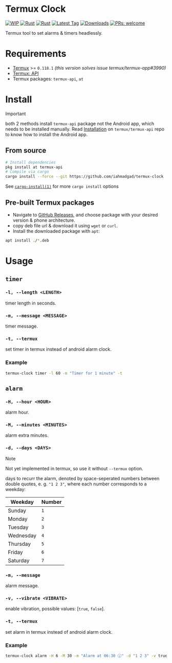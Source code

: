 # Termux Clock
[![WIP](https://img.shields.io/badge/%F0%9F%9B%A0-WIP-cyan)](#)
[![Rust](https://img.shields.io/github/actions/workflow/status/iahmadgad/termux-clock/rust.yml?label=Rust&logo=rust)](https://github.com/iahmadgad/termux-clock/actions/workflows/rust.yml)
[![Rust](https://img.shields.io/github/actions/workflow/status/iahmadgad/termux-clock/publish.yml?label=Publish&logo=github)](https://github.com/iahmadgad/termux-clock/actions/workflows/publish.yml)
[![Latest Tag](https://img.shields.io/github/v/tag/iahmadgad/termux-clock?label=Latest%20Tag&sort=semver)](https://github.com/iahmadgad/termux-clock/tags)
[![Downloads](https://img.shields.io/github/downloads/iahmadgad/termux-clock/total?label=Downloads)](https://github.com/iahmadgad/termux-clock/releases)
[![PRs: welcome](https://img.shields.io/badge/PRs-welcome-lemon)](https://github.com/iahmadgad/termux-clock/fork)

Termux tool to set alarms & timers headlessly.

# Requirements
- [Termux](https://github.com/termux/termux-app) >= `0.118.1` _(this version solves issue termux/termux-app#3990)_
- [Termux: API](https://github.com/termux/termux-api)
- Termux packages: `termux-api`, `at`

# Install
> [!IMPORTANT]
> both 2 methods install `termux-api` package not the Android app, which needs to be installed manually.
> Read [Installation](https://github.com/termux/termux-api?tab=readme-ov-file#installation) on `termux/termux-api` repo to know how to install the Android app.
## From source
```sh
# Install dependencies
pkg install at termux-api
# Compile via cargo
cargo install --force --git https://github.com/iahmadgad/termux-clock
```
See [`cargo-install(1)`](https://doc.rust-lang.org/cargo/commands/cargo-install.html) for more `cargo install` options
## Pre-built Termux packages
- Navigate to [GitHub Releases](https://github.com/iahmadgad/termux-clock/releases), and choose package with your desired version & phone architecture.
- copy deb file url & download it using `wget` or `curl`.
- Install the downloaded package with `apt`:
```sh
apt install ./*.deb
```
# Usage
## `timer`
### `-l, --length <LENGTH>`
timer length in seconds.
### `-m, --message <MESSAGE>`
timer message.
### `-t, --termux`
set timer in termux instead of android alarm clock.
### Example
```sh
termux-clock timer -l 60 -m "Timer for 1 minute" -t
```
## `alarm`
### `-H, --hour <HOUR>`
alarm hour.
### `-M, --minutes <MINUTES>`
alarm extra minutes.
### `-d, --days <DAYS>`
> [!NOTE]
> Not yet implemented in termux, so use it without `--termux` option.

days to recurr the alarm, denoted by space-seperated numbers between double quotes, e. g. `"1 2 3"`, where each number corresponds to a weekday:

| Weekday | Number |
| ------- | ------ |
| Sunday  | `1`    |
| Monday  | `2`    |
| Tuesday | `3`    |
| Wednesday | `4`  |
| Thursday | `5`   |
| Friday  | `6`    |
| Saturday | `7`    |
### `-m, --message`
alarm message.
### `-v, --vibrate <VIBRATE>`
enable vibration, possible values: [`true`, `false`].
### `-t, --termux`
set alarm in termux instead of android alarm clock.
### Example
```sh
termux-clock alarm -H 6 -M 30 -m "Alarm at 06:30 🕡" -d "1 2 3" -v true
```
